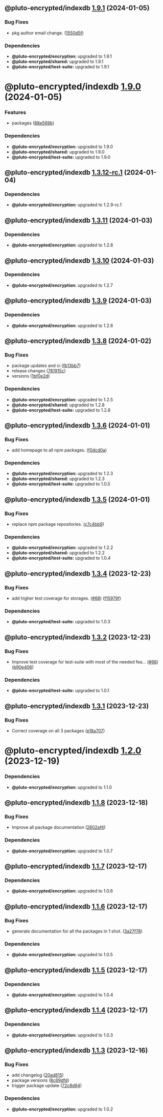 ## @pluto-encrypted/indexdb [1.9.1](https://github.com/atala-community-projects/pluto-encrypted/compare/@pluto-encrypted/indexdb@1.9.0...@pluto-encrypted/indexdb@1.9.1) (2024-01-05)


### Bug Fixes

* pkg author email change. ([1550d5f](https://github.com/atala-community-projects/pluto-encrypted/commit/1550d5f968caac92add817fb79716a6a54ab4bc3))





### Dependencies

* **@pluto-encrypted/encryption:** upgraded to 1.9.1
* **@pluto-encrypted/shared:** upgraded to 1.9.1
* **@pluto-encrypted/test-suite:** upgraded to 1.9.1

# @pluto-encrypted/indexdb [1.9.0](https://github.com/atala-community-projects/pluto-encrypted/compare/@pluto-encrypted/indexdb@1.8.0...@pluto-encrypted/indexdb@1.9.0) (2024-01-05)


### Features

* packages ([88e569b](https://github.com/atala-community-projects/pluto-encrypted/commit/88e569b05129d1b0f586f5aded5d8dd645cd285f))





### Dependencies

* **@pluto-encrypted/encryption:** upgraded to 1.9.0
* **@pluto-encrypted/shared:** upgraded to 1.9.0
* **@pluto-encrypted/test-suite:** upgraded to 1.9.0

## @pluto-encrypted/indexdb [1.3.12-rc.1](https://github.com/atala-community-projects/pluto-encrypted/compare/@pluto-encrypted/indexdb@1.3.11...@pluto-encrypted/indexdb@1.3.12-rc.1) (2024-01-04)





### Dependencies

* **@pluto-encrypted/encryption:** upgraded to 1.2.9-rc.1

## @pluto-encrypted/indexdb [1.3.11](https://github.com/atala-community-projects/pluto-encrypted/compare/@pluto-encrypted/indexdb@1.3.10...@pluto-encrypted/indexdb@1.3.11) (2024-01-03)





### Dependencies

* **@pluto-encrypted/encryption:** upgraded to 1.2.8

## @pluto-encrypted/indexdb [1.3.10](https://github.com/atala-community-projects/pluto-encrypted/compare/@pluto-encrypted/indexdb@1.3.9...@pluto-encrypted/indexdb@1.3.10) (2024-01-03)





### Dependencies

* **@pluto-encrypted/encryption:** upgraded to 1.2.7

## @pluto-encrypted/indexdb [1.3.9](https://github.com/atala-community-projects/pluto-encrypted/compare/@pluto-encrypted/indexdb@1.3.8...@pluto-encrypted/indexdb@1.3.9) (2024-01-03)





### Dependencies

* **@pluto-encrypted/encryption:** upgraded to 1.2.6

## @pluto-encrypted/indexdb [1.3.8](https://github.com/atala-community-projects/pluto-encrypted/compare/@pluto-encrypted/indexdb@1.3.7...@pluto-encrypted/indexdb@1.3.8) (2024-01-02)


### Bug Fixes

* package updates and ci ([fb13bb7](https://github.com/atala-community-projects/pluto-encrypted/commit/fb13bb7942568b50b41f0c777fb1173bcd63dd3b))
* release changes ([781915c](https://github.com/atala-community-projects/pluto-encrypted/commit/781915ccd4443bae3b8716de76929aaf1af3cd3e))
* versions ([1bf0e2d](https://github.com/atala-community-projects/pluto-encrypted/commit/1bf0e2dbc9fb388f90c494858019af0ac29681da))





### Dependencies

* **@pluto-encrypted/encryption:** upgraded to 1.2.5
* **@pluto-encrypted/shared:** upgraded to 1.2.8
* **@pluto-encrypted/test-suite:** upgraded to 1.2.8

## @pluto-encrypted/indexdb [1.3.6](https://github.com/atala-community-projects/pluto-encrypted/compare/@pluto-encrypted/indexdb@1.3.5...@pluto-encrypted/indexdb@1.3.6) (2024-01-01)


### Bug Fixes

* add homepage to all npm packages. ([f0dcd0a](https://github.com/atala-community-projects/pluto-encrypted/commit/f0dcd0a90ff8cf5278de1158a6e90298d25d43c4))





### Dependencies

* **@pluto-encrypted/encryption:** upgraded to 1.2.3
* **@pluto-encrypted/shared:** upgraded to 1.2.3
* **@pluto-encrypted/test-suite:** upgraded to 1.0.5

## @pluto-encrypted/indexdb [1.3.5](https://github.com/atala-community-projects/pluto-encrypted/compare/@pluto-encrypted/indexdb@1.3.4...@pluto-encrypted/indexdb@1.3.5) (2024-01-01)


### Bug Fixes

* replace npm package repositories. ([c7c4bb9](https://github.com/atala-community-projects/pluto-encrypted/commit/c7c4bb9e5ab55762ac44bc9caa1b98094088647d))





### Dependencies

* **@pluto-encrypted/encryption:** upgraded to 1.2.2
* **@pluto-encrypted/shared:** upgraded to 1.2.2
* **@pluto-encrypted/test-suite:** upgraded to 1.0.4

## @pluto-encrypted/indexdb [1.3.4](https://github.com/elribonazo/pluto-encrypted/compare/@pluto-encrypted/indexdb@1.3.3...@pluto-encrypted/indexdb@1.3.4) (2023-12-23)


### Bug Fixes

* add higher test coverage for storages. ([#68](https://github.com/elribonazo/pluto-encrypted/issues/68)) ([f15979f](https://github.com/elribonazo/pluto-encrypted/commit/f15979fff3c58f04d0eb617eda3a5eb677b1dfa1))





### Dependencies

* **@pluto-encrypted/test-suite:** upgraded to 1.0.3

## @pluto-encrypted/indexdb [1.3.2](https://github.com/elribonazo/pluto-encrypted/compare/@pluto-encrypted/indexdb@1.3.1...@pluto-encrypted/indexdb@1.3.2) (2023-12-23)


### Bug Fixes

* Improve test coverage for test-suite with most of the needed fea… ([#66](https://github.com/elribonazo/pluto-encrypted/issues/66)) ([b90e406](https://github.com/elribonazo/pluto-encrypted/commit/b90e40670e82808f38b880456ccc0c5505b48757))





### Dependencies

* **@pluto-encrypted/test-suite:** upgraded to 1.0.1

## @pluto-encrypted/indexdb [1.3.1](https://github.com/elribonazo/pluto-encrypted/compare/@pluto-encrypted/indexdb@1.3.0...@pluto-encrypted/indexdb@1.3.1) (2023-12-23)


### Bug Fixes

* Correct coverage on all 3 packages ([e18a707](https://github.com/elribonazo/pluto-encrypted/commit/e18a707b49784b6eace13aaa69e8d4fd4526626b))

# @pluto-encrypted/indexdb [1.2.0](https://github.com/elribonazo/pluto-encrypted/compare/@pluto-encrypted/indexdb@1.1.8...@pluto-encrypted/indexdb@1.2.0) (2023-12-19)





### Dependencies

* **@pluto-encrypted/encryption:** upgraded to 1.1.0

## @pluto-encrypted/indexdb [1.1.8](https://github.com/elribonazo/pluto-encrypted/compare/@pluto-encrypted/indexdb@1.1.7...@pluto-encrypted/indexdb@1.1.8) (2023-12-18)


### Bug Fixes

* Improve all package documentation ([2602af4](https://github.com/elribonazo/pluto-encrypted/commit/2602af4f37f97eb2f70d39d79eb3c3e715e7cead))





### Dependencies

* **@pluto-encrypted/encryption:** upgraded to 1.0.7

## @pluto-encrypted/indexdb [1.1.7](https://github.com/elribonazo/pluto-encrypted/compare/@pluto-encrypted/indexdb@1.1.6...@pluto-encrypted/indexdb@1.1.7) (2023-12-17)





### Dependencies

* **@pluto-encrypted/encryption:** upgraded to 1.0.6

## @pluto-encrypted/indexdb [1.1.6](https://github.com/elribonazo/pluto-encrypted/compare/@pluto-encrypted/indexdb@1.1.5...@pluto-encrypted/indexdb@1.1.6) (2023-12-17)


### Bug Fixes

* generate documentation for all the packages in 1 shot. ([3a27f78](https://github.com/elribonazo/pluto-encrypted/commit/3a27f78d122855a353efe814fdb7e48e0222ade2))





### Dependencies

* **@pluto-encrypted/encryption:** upgraded to 1.0.5

## @pluto-encrypted/indexdb [1.1.5](https://github.com/elribonazo/pluto-encrypted/compare/@pluto-encrypted/indexdb@1.1.4...@pluto-encrypted/indexdb@1.1.5) (2023-12-17)





### Dependencies

* **@pluto-encrypted/encryption:** upgraded to 1.0.4

## @pluto-encrypted/indexdb [1.1.4](https://github.com/elribonazo/pluto-encrypted/compare/@pluto-encrypted/indexdb@1.1.3...@pluto-encrypted/indexdb@1.1.4) (2023-12-17)





### Dependencies

* **@pluto-encrypted/encryption:** upgraded to 1.0.3

## @pluto-encrypted/indexdb [1.1.3](https://github.com/elribonazo/pluto-encrypted/compare/@pluto-encrypted/indexdb@1.1.2...@pluto-encrypted/indexdb@1.1.3) (2023-12-16)


### Bug Fixes

* add changelog ([20ad815](https://github.com/elribonazo/pluto-encrypted/commit/20ad81572085922aafdf5ce0978c17af3125f6e4))
* package versions ([8c69dfd](https://github.com/elribonazo/pluto-encrypted/commit/8c69dfd143c5db3fd174557a4bc92394bd503b86))
* trigger package update ([72c8d64](https://github.com/elribonazo/pluto-encrypted/commit/72c8d645db13000945b438cb223728c55f910433))





### Dependencies

* **@pluto-encrypted/encryption:** upgraded to 1.0.2
